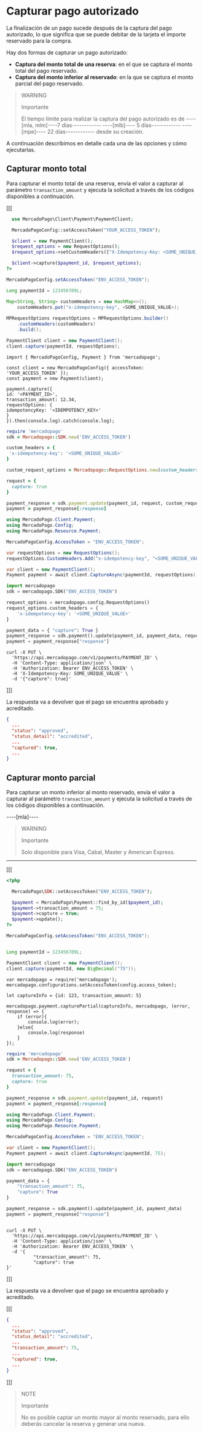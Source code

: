 # Capturar pago autorizado

La finalización de un pago sucede después de la captura del pago autorizado, lo que significa que se puede debitar de la tarjeta el importe reservado para la compra.

Hay dos formas de capturar un pago autorizado:

* **Captura del monto total de una reserva**: en el que se captura el monto total del pago reservado.
* **Captura del monto inferior al reservado**: en la que se captura el monto parcial del pago reservado.

> WARNING
>
> Importante
>
> El tiempo límite para realizar la captura del pago autorizado es de ----[mla, mlm]----7 días------------ ----[mlb]---- 5 días------------ ----[mpe]---- 22 días------------ desde su creación.

A continuación describimos en detalle cada una de las opciones y cómo ejecutarlas.

## Capturar monto total

Para capturar el monto total de una reserva, envía el valor a capturar al parámetro `transaction_amount` y ejecuta la solicitud a través de los códigos disponibles a continuación.

[[[
```php
  use MercadoPago\Client\Payment\PaymentClient;

  MercadoPagoConfig::setAccessToken("YOUR_ACCESS_TOKEN");

  $client = new PaymentClient();
  $request_options = new RequestOptions();
  $request_options->setCustomHeaders(["X-Idempotency-Key: <SOME_UNIQUE_VALUE>"]);

  $client->capture($payment_id, $request_options);
?>
```
```java
MercadoPagoConfig.setAccessToken("ENV_ACCESS_TOKEN");

Long paymentId = 123456789L;

Map<String, String> customHeaders = new HashMap<>();
    customHeaders.put("x-idempotency-key", <SOME_UNIQUE_VALUE>);
 
MPRequestOptions requestOptions = MPRequestOptions.builder()
    .customHeaders(customHeaders)
    .build();

PaymentClient client = new PaymentClient();
client.capture(paymentId, requestOptions);
```
```node
import { MercadoPagoConfig, Payment } from 'mercadopago';

const client = new MercadoPagoConfig({ accessToken: 'YOUR_ACCESS_TOKEN' });
const payment = new Payment(client);

payment.capture({
id: '<PAYMENT_ID>',
transaction_amount: 12.34,
requestOptions: {
idempotencyKey: '<IDEMPOTENCY_KEY>'
}
}).then(console.log).catch(console.log);
```
```ruby
require 'mercadopago'
sdk = Mercadopago::SDK.new('ENV_ACCESS_TOKEN')

custom_headers = {
 'x-idempotency-key': '<SOME_UNIQUE_VALUE>'
}

custom_request_options = Mercadopago::RequestOptions.new(custom_headers: custom_headers)

request = {
  capture: true
}

payment_response = sdk.payment.update(payment_id, request, custom_request_options)
payment = payment_response[:response]
```
```csharp
using MercadoPago.Client.Payment;
using MercadoPago.Config;
using MercadoPago.Resource.Payment;

MercadoPagoConfig.AccessToken = "ENV_ACCESS_TOKEN";

var requestOptions = new RequestOptions();
requestOptions.CustomHeaders.Add("x-idempotency-key", "<SOME_UNIQUE_VALUE>");

var client = new PaymentClient();
Payment payment = await client.CaptureAsync(paymentId, requestOptions);
```
```python
import mercadopago
sdk = mercadopago.SDK("ENV_ACCESS_TOKEN")

request_options = mercadopago.config.RequestOptions()
request_options.custom_headers = {
    'x-idempotency-key': '<SOME_UNIQUE_VALUE>'
}

payment_data = { "capture": True }
payment_response = sdk.payment().update(payment_id, payment_data, request_options)
payment = payment_response["response"]
```
```curl
curl -X PUT \
  'https://api.mercadopago.com/v1/payments/PAYMENT_ID' \
  -H 'Content-Type: application/json' \
  -H 'Authorization: Bearer ENV_ACCESS_TOKEN' \
  -H 'X-Idempotency-Key: SOME_UNIQUE_VALUE' \
  -d '{"capture": true}'
```
]]]

La respuesta va a devolver que el pago se encuentra aprobado y acreditado.

```json
{
  ...
  "status": "approved",
  "status_detail": "accredited",
  ...
  "captured": true,
  ...
}
```

## Capturar monto parcial

Para capturar un monto inferior al monto reservado, envía el valor a capturar al parámetro `transaction_amount` y ejecuta la solicitud a través de los códigos disponibles a continuación.

----[mla]----
> WARNING
>
> Importante
>
> Solo disponible para Visa, Cabal, Master y American Express.

------------

[[[
```php
<?php

  MercadoPago\SDK::setAccessToken("ENV_ACCESS_TOKEN");

  $payment = MercadoPago\Payment::find_by_id($payment_id);
  $payment->transaction_amount = 75;
  $payment->capture = true;
  $payment->update();
?>
```
```java
MercadoPagoConfig.setAccessToken("ENV_ACCESS_TOKEN");


Long paymentId = 123456789L;

PaymentClient client = new PaymentClient();
client.capture(paymentId, new BigDecimal("75"));
```
```node
var mercadopago = require('mercadopago');
mercadopago.configurations.setAccessToken(config.access_token);

let captureInfo = {id: 123, transaction_amount: 5}

mercadopago.payment.capturePartial(captureInfo, mercadopago, (error, response) => {
    if (error){
        console.log(error);
    }else{
        console.log(response)
    }
});
```
```ruby
require 'mercadopago'
sdk = Mercadopago::SDK.new('ENV_ACCESS_TOKEN')

request = {
  transaction_amount: 75,
  capture: true
}

payment_response = sdk.payment.update(payment_id, request)
payment = payment_response[:response]
```
```csharp
using MercadoPago.Client.Payment;
using MercadoPago.Config;
using MercadoPago.Resource.Payment;

MercadoPagoConfig.AccessToken = "ENV_ACCESS_TOKEN";

var client = new PaymentClient();
Payment payment = await client.CaptureAsync(paymentId, 75);
```
```python
import mercadopago
sdk = mercadopago.SDK("ENV_ACCESS_TOKEN")

payment_data = {
    "transaction_amount": 75,
    "capture": True
}

payment_response = sdk.payment().update(payment_id, payment_data)
payment = payment_response["response"]
```
```curl

curl -X PUT \
  'https://api.mercadopago.com/v1/payments/PAYMENT_ID' \
  -H 'Content-Type: application/json' \
  -H 'Authorization: Bearer ENV_ACCESS_TOKEN' \
  -d '{
          "transaction_amount": 75,
          "capture": true
}'
```
]]]

La respuesta va a devolver que el pago se encuentra aprobado y acreditado.

[[[
```json
{
  ...
  "status": "approved",
  "status_detail": "accredited",
  ...
  "transaction_amount": 75,
  ...
  "captured": true,
  ...
}
```
]]]

> NOTE
>
> Importante
>
> No es posible captar un monto mayor al monto reservado, para ello deberás cancelar la reserva y generar una nueva.